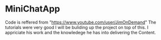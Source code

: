# MiniChatApp

Code is reffered from "https://www.youtube.com/user/JimOnDemand"
The tutorials were very good I will be buliding up the project on top of this.
I appriciate his work and the knowledege he has into delivering the Content.
